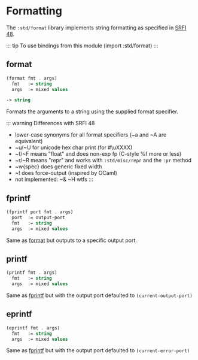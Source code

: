 # Formatting

The `:std/format` library implements string formatting as specified
in [SRFI 48](https://srfi.schemers.org/srfi-48/srfi-48.html).

::: tip To use bindings from this module
(import :std/format)
:::

## format
```scheme
(format fmt . args)
  fmt   := string
  args  := mixed values

-> string
```

Formats the arguments to a string using the supplied format specifier.

::: warning Differences with SRFI 48
- lower-case synonyms for all format specifiers (~a and ~A are equivalent)
- ~u/~U for unicode hex char print (for #\uXXXX)
- ~f/~F means "float" and does non-exp fp (C-style %f more or less)
- ~r/~R means "repr" and works with `:std/misc/repr` and the `:pr` method
- ~w{spec} does generic fixed width
- ~! does force-output (inspired by OCaml)
- not implemented: ~& ~H wtfs
:::

## fprintf

```scheme
(fprintf port fmt . args)
  port  := output-port
  fmt   := string
  args  := mixed values
```

Same as [format](#format-2) but outputs to a specific output port.

## printf

```scheme
(printf fmt . args)
  fmt   := string
  args  := mixed values
```


Same as [fprintf](#fprintf) but with the output port defaulted to `(current-output-port)`

## eprintf

```scheme
(eprintf fmt . args)
  fmt   := string
  args  := mixed values
```

Same as [fprintf](#fprintf) but with the output port defaulted to `(current-error-port)`
